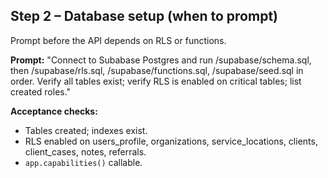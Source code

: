 ## Step 2 – Database setup (when to prompt)
Prompt before the API depends on RLS or functions.

**Prompt:**
"Connect to Subabase Postgres and run /supabase/schema.sql, then /supabase/rls.sql, /supabase/functions.sql, /supabase/seed.sql in order.
Verify all tables exist; verify RLS is enabled on critical tables; list created roles."

**Acceptance checks:**
- Tables created; indexes exist.
- RLS enabled on users_profile, organizations, service_locations, clients, client_cases, notes, referrals.
- `app.capabilities()` callable.
